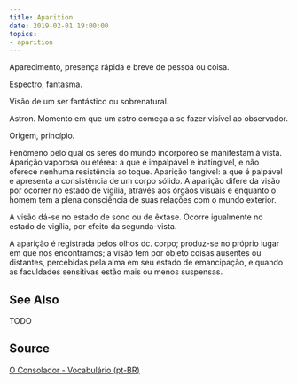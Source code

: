 ```yaml
---
title: Aparition
date: 2019-02-01 19:00:00
topics:
- aparition
---
```


Aparecimento, presença rápida e breve de pessoa ou coisa. 

Espectro, fantasma.

Visão de um ser fantástico ou sobrenatural.

Astron. Momento em que um astro começa a se fazer visível ao observador.

Origem, princípio.

Fenômeno pelo qual os seres do mundo incorpóreo se manifestam à vista. Aparição vaporosa ou etérea: a que 
é impalpável e inatingível, e não oferece nenhuma resistência ao toque. Aparição tangível: a que é palpável 
e apresenta a consistência de um corpo sólido. A aparição difere da visão por ocorrer no estado de vigília, 
através aos órgãos visuais e enquanto o homem tem a plena consciência de suas relações com o mundo exterior. 

A visão dá-se no estado de sono ou de êxtase. Ocorre igualmente no estado de vigília, por efeito da segunda-vista. 

A aparição é registrada pelos olhos dc. corpo; produz-se no próprio lugar em que nos encontramos; a visão tem por 
objeto coisas ausentes ou distantes, percebidas pela alma em seu estado de emancipação, e quando as faculdades 
sensitivas estão mais ou menos suspensas.



## See Also
TODO

## Source
[O Consolador - Vocabulário (pt-BR)](http://www.oconsolador.com.br/linkfixo/vocabulario/principal.html)
